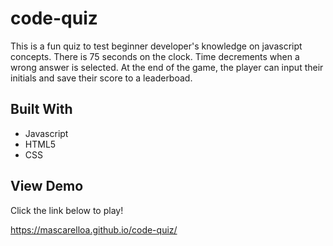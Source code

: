 # code-quiz

This is a fun quiz to test beginner developer's knowledge on javascript concepts. There is 75 seconds on the clock. Time decrements when a wrong answer is selected. At the end of the game, the player can input their initials and save their score to a leaderboad. 

## Built With
* Javascript
* HTML5
* CSS

## View Demo

Click the link below to play!

https://mascarelloa.github.io/code-quiz/

